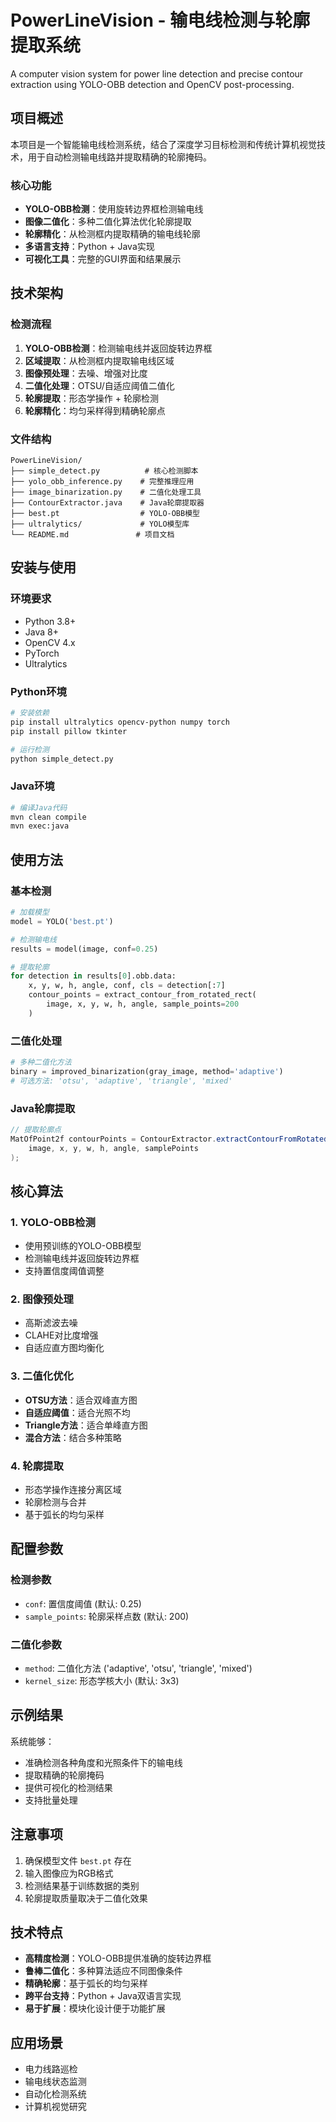 # PowerLineVision - 输电线检测与轮廓提取系统

A computer vision system for power line detection and precise contour extraction using YOLO-OBB detection and OpenCV post-processing.

## 项目概述

本项目是一个智能输电线检测系统，结合了深度学习目标检测和传统计算机视觉技术，用于自动检测输电线路并提取精确的轮廓掩码。

### 核心功能

- **YOLO-OBB检测**：使用旋转边界框检测输电线
- **图像二值化**：多种二值化算法优化轮廓提取
- **轮廓精化**：从检测框内提取精确的输电线轮廓
- **多语言支持**：Python + Java实现
- **可视化工具**：完整的GUI界面和结果展示

## 技术架构

### 检测流程
1. **YOLO-OBB检测**：检测输电线并返回旋转边界框
2. **区域提取**：从检测框内提取输电线区域
3. **图像预处理**：去噪、增强对比度
4. **二值化处理**：OTSU/自适应阈值二值化
5. **轮廓提取**：形态学操作 + 轮廓检测
6. **轮廓精化**：均匀采样得到精确轮廓点

### 文件结构

```
PowerLineVision/
├── simple_detect.py          # 核心检测脚本
├── yolo_obb_inference.py    # 完整推理应用
├── image_binarization.py    # 二值化处理工具
├── ContourExtractor.java    # Java轮廓提取器
├── best.pt                  # YOLO-OBB模型
├── ultralytics/             # YOLO模型库
└── README.md               # 项目文档
```

## 安装与使用

### 环境要求

- Python 3.8+
- Java 8+
- OpenCV 4.x
- PyTorch
- Ultralytics

### Python环境

```bash
# 安装依赖
pip install ultralytics opencv-python numpy torch
pip install pillow tkinter

# 运行检测
python simple_detect.py
```

### Java环境

```bash
# 编译Java代码
mvn clean compile
mvn exec:java
```

## 使用方法

### 基本检测

```python
# 加载模型
model = YOLO('best.pt')

# 检测输电线
results = model(image, conf=0.25)

# 提取轮廓
for detection in results[0].obb.data:
    x, y, w, h, angle, conf, cls = detection[:7]
    contour_points = extract_contour_from_rotated_rect(
        image, x, y, w, h, angle, sample_points=200
    )
```

### 二值化处理

```python
# 多种二值化方法
binary = improved_binarization(gray_image, method='adaptive')
# 可选方法: 'otsu', 'adaptive', 'triangle', 'mixed'
```

### Java轮廓提取

```java
// 提取轮廓点
MatOfPoint2f contourPoints = ContourExtractor.extractContourFromRotatedRect(
    image, x, y, w, h, angle, samplePoints
);
```

## 核心算法

### 1. YOLO-OBB检测
- 使用预训练的YOLO-OBB模型
- 检测输电线并返回旋转边界框
- 支持置信度阈值调整

### 2. 图像预处理
- 高斯滤波去噪
- CLAHE对比度增强
- 自适应直方图均衡化

### 3. 二值化优化
- **OTSU方法**：适合双峰直方图
- **自适应阈值**：适合光照不均
- **Triangle方法**：适合单峰直方图
- **混合方法**：结合多种策略

### 4. 轮廓提取
- 形态学操作连接分离区域
- 轮廓检测与合并
- 基于弧长的均匀采样

## 配置参数

### 检测参数
- `conf`: 置信度阈值 (默认: 0.25)
- `sample_points`: 轮廓采样点数 (默认: 200)

### 二值化参数
- `method`: 二值化方法 ('adaptive', 'otsu', 'triangle', 'mixed')
- `kernel_size`: 形态学核大小 (默认: 3x3)

## 示例结果

系统能够：
- 准确检测各种角度和光照条件下的输电线
- 提取精确的轮廓掩码
- 提供可视化的检测结果
- 支持批量处理

## 注意事项

1. 确保模型文件 `best.pt` 存在
2. 输入图像应为RGB格式
3. 检测结果基于训练数据的类别
4. 轮廓提取质量取决于二值化效果

## 技术特点

- **高精度检测**：YOLO-OBB提供准确的旋转边界框
- **鲁棒二值化**：多种算法适应不同图像条件
- **精确轮廓**：基于弧长的均匀采样
- **跨平台支持**：Python + Java双语言实现
- **易于扩展**：模块化设计便于功能扩展

## 应用场景

- 电力线路巡检
- 输电线状态监测
- 自动化检测系统
- 计算机视觉研究
